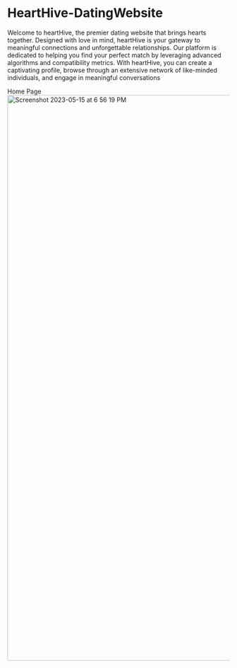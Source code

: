 # HeartHive-DatingWebsite

Welcome to heartHive, the premier dating website that brings hearts together. Designed with love in mind, heartHive is your gateway to meaningful connections and unforgettable relationships. Our platform is dedicated to helping you find your perfect match by leveraging advanced algorithms and compatibility metrics. With heartHive, you can create a captivating profile, browse through an extensive network of like-minded individuals, and engage in meaningful conversations

Home Page
<img width="1280" alt="Screenshot 2023-05-15 at 6 56 19 PM" src="https://github.com/ani0722/HeartHive-DatingWebsite/assets/107585475/4fc1bf3b-cfcd-4e8e-bf73-be2988d08d5f">




